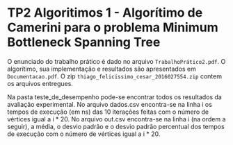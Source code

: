 # TP2 Algoritimos 1 - Algorítimo de Camerini para o problema Minimum Bottleneck Spanning Tree

O enunciado do trabalho prático é dado no arquivo `TrabalhoPrático2.pdf`. O algorítimo, sua implementação e resultados são apresentados em `Documentacao.pdf`. O zip `thiago_felicissimo_cesar_2016027554.zip` contem os arquivos entregues.

Na pasta teste_de_desempenho pode-se encontrar todos os resultados da avaliação experimental. No arquivo dados.csv encontra-se na linha i os tempos de execução (em ns) das 10 iterações feitas com o número de vértices igual a i * 20. No arquivo out.csv encontra-se na linha i (na ordem a seguir), a média, o desvio padrão e o desvio padrão percentual dos tempos de execução com o número de vértices igual a i * 20.

